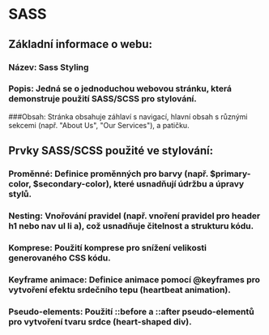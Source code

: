 # SASS
## Základní informace o webu:
### Název: Sass Styling
### Popis: Jedná se o jednoduchou webovou stránku, která demonstruje použití SASS/SCSS pro stylování.
###Obsah: Stránka obsahuje záhlaví s navigací, hlavní obsah s různými sekcemi (např. "About Us", "Our Services"), a patičku.
## Prvky SASS/SCSS použité ve stylování:
### Proměnné: Definice proměnných pro barvy (např. $primary-color, $secondary-color), které usnadňují údržbu a úpravy stylů.
### Nesting: Vnořování pravidel (např. vnoření pravidel pro header h1 nebo nav ul li a), což usnadňuje čitelnost a strukturu kódu.
### Komprese: Použití komprese pro snížení velikosti generovaného CSS kódu.
### Keyframe animace: Definice animace pomocí @keyframes pro vytvoření efektu srdečního tepu (heartbeat animation).
### Pseudo-elements: Použití ::before a ::after pseudo-elementů pro vytvoření tvaru srdce (heart-shaped div).
